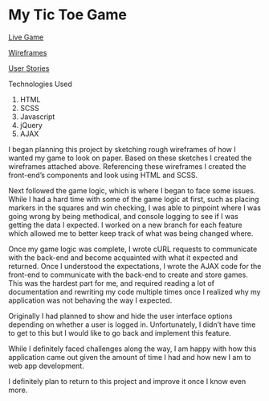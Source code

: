 # My Tic Toe Game

[Live Game](gabescarbrough.github.io/tic-tac-toe)

[Wireframes](github.com/gabescarbrough/tic-tac-toe/tree/master/wireframes)

[User Stories](github.com/gabescarbrough/tic-tac-toe/tree/master/user-stories)

Technologies Used

1.  HTML
1.  SCSS
1.  Javascript
1.  jQuery
1.  AJAX

I began planning this project by sketching rough wireframes of how I wanted my
game to look on paper. Based on these sketches I created the wireframes attached
above. Referencing these wireframes I created the front-end’s components and
look using HTML and SCSS.

Next followed the game logic, which is where I began to face some issues. While
I had a hard time with some of the game logic at first, such as placing markers
in the squares and win checking, I was able to pinpoint where I was going wrong
by being methodical, and console logging to see if I was getting the data I
expected. I worked on a new branch for each feature which allowed me to better
 keep track of what was being changed where.

Once my game logic was complete, I wrote cURL requests to communicate with the
back-end and become acquainted with what it expected and returned. Once I
understood the expectations, I wrote the AJAX code for the front-end to
communicate with the back-end to create and store games. This was the hardest
part for me, and required reading a lot of documentation and rewriting my
code multiple times once I realized why my application was not behaving the way
I expected.

Originally I had planned to show and hide the user interface options depending
on whether a user is logged in. Unfortunately, I didn’t have time to get to this
but I would like to go back and implement this feature.

While I definitely faced challenges along the way, I am happy with how this
application came out given the amount of time I had and how new I am to web app
development.

I definitely plan to return to this project and improve it once I know
even more.
